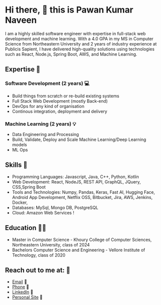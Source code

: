 # Hi there, 👋 this is Pawan Kumar Naveen

I am a highly skilled software engineer with expertise in full-stack web development and machine learning. With a 4.0 GPA in my MS in Computer Science from Northeastern University and 2 years of industry experience at Publicis Sapient, I have delivered high-quality solutions using technologies such as React, Node.js, Spring Boot, AWS, and Machine Learning.

## Expertise :briefcase:

### Software Development (2 years) :computer:

- Build things from scratch or re-build existing systems
- Full Stack Web Development (mostly Back-end)
- DevOps for any kind of organisation
- Continous integration, deployment and delivery

### Machine Learning (2 years) :bulb:

- Data Engineering and Processing
- Build, Validate, Deploy and Scale Machine Learning/Deep Learning models
- ML Ops


## Skills :wrench:

- Programming Languages: Javascript, Java, C++, Python, Kotlin
- Web Development:  React, NodeJS, REST API, GraphQL, JQuery, CSS,Spring Boot
- Tools and Technologies: Numpy, Pandas, Keras, Fast AI, Hugging Face, Android App Development, Netflix OSS, Bitbucket, Jira, AWS, Jenkins,
Docker,
- Databases: MySql, Mongo DB, PostgreSQL
- Cloud: Amazon Web Services !

## Education :man_student:

- Master in Computer Science - Khoury College of Computer Sciences, Northeastern University, class of 2024
- Bachelors Computer Science and Engineering - Vellore Institute of Technology, class of 2020

## Reach out to me at: :vulcan_salute:

- [Email](mailto:naveen.p@northeastern.edu) :email:
- [Phone](tel:8573132768) :iphone:
- [LinkedIn](https://www.linkedin.com/in/pawan-kumar-naveen/) :tea:
- [Personal Site](https://pawankumarn.com/) :beers:
